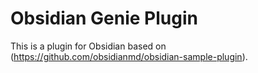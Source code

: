 # Obsidian Genie Plugin

This is a plugin for Obsidian based on (https://github.com/obsidianmd/obsidian-sample-plugin).

